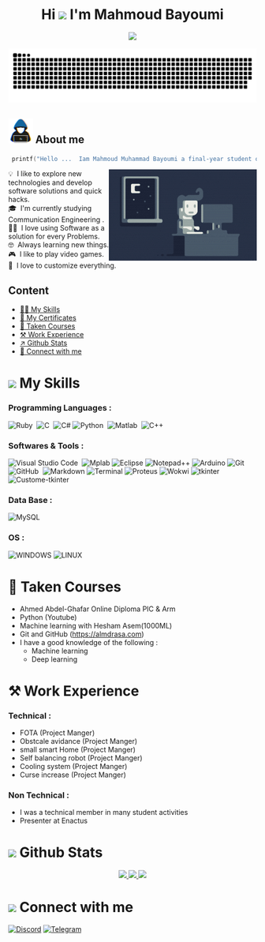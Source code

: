 <h1 align="center">
  Hi
  <img src="https://media.giphy.com/media/hvRJCLFzcasrR4ia7z/giphy.gif" width="28">
  I'm Mahmoud Bayoumi 
</h1>

<!-- Typing SVG by DenverCoder1 - https://github.com/DenverCoder1/readme-typing-svg -->

<p align="center">
  <a href="https://github.com/DenverCoder1/readme-typing-svg"><img src="https://readme-typing-svg.herokuapp.com/?lines=Software%20Engineer;Always%20learning%20new%20things&font=Fira%20Code&center=true&width=440&height=45&color=3DB54A&vCenter=true&size=22"></a>
</p> 

<!-- ![Snake animation](https://github.com/Mahmoudovic26/blob/output/github-contribution-grid-snake.svg) -->
<picture>
  <source media="(prefers-color-scheme: dark)" srcset="https://raw.githubusercontent.com/platane/platane/output/github-contribution-grid-snake-dark.svg">
  <source media="(prefers-color-scheme: light)" srcset="https://raw.githubusercontent.com/platane/platane/output/github-contribution-grid-snake.svg">
  <img alt="github contribution grid snake animation" src="https://raw.githubusercontent.com/platane/platane/output/github-contribution-grid-snake.svg">
</picture>

## <picture><img src = "https://github.com/0xAbdulKhalid/0xAbdulKhalid/raw/main/assets/mdImages/about_me.gif" width = 50px></picture> **About me**

```C
 printf("Hello ...  Iam Mahmoud Muhammad Bayoumi a final-year student of communication engineering. ");
```
<img alt="Night Coding" src="https://raw.githubusercontent.com/AVS1508/AVS1508/master/assets/Night-Coding.gif" align="right"/>

💡 &nbsp;I like to explore new technologies and develop software solutions and quick hacks.\
🎓 &nbsp;I'm currently studying Communication Engineering .\
:technologist: &nbsp;I love using Software as a solution for every Problems.\
:nerd_face: &nbsp;Always learning new things.\
:video_game: &nbsp;I like to play video games.\
:gem: &nbsp;I love to customize everything.

## Content

- [👨‍💻 My Skills](https://github.com/Mahmoudovic26#-my-skills)
- [📄 My Certificates](https://github.com/Mahmoudovic26#--my-certificates--)
- [🥸 Taken Courses](https://github.com/Mahmoudovic26#--taken-courses--)
- [⚒️ Work Experience](https://github.com/Mahmoudovic26#-%EF%B8%8F-work-experience-)
- [↗️ Github Stats ](https://github.com/Mahmoudovic26#-github-stats-)
- [🤝 Connect with me](https://github.com/Mahmoudovic26n#-what-i-want-to-learn-)



<h1><img src = "https://media2.giphy.com/media/QssGEmpkyEOhBCb7e1/giphy.gif?cid=ecf05e47a0n3gi1bfqntqmob8g9aid1oyj2wr3ds3mg700bl&rid=giphy.gif" width ="30"> My Skills</h1> 

### Programming Languages :
![Ruby](https://img.shields.io/badge/-ruby-151A22?style=for-the-badge&logo=ruby)&nbsp;
![C](https://img.shields.io/badge/-C-151A22?style=for-the-badge&logo=C)&nbsp;
![C#](https://img.shields.io/badge/c%23-%23239120.svg?style=for-the-badge&logo=csharp&logoColor=white)
![Python](https://img.shields.io/badge/-Python-151A22?style=for-the-badge&logo=python)&nbsp;
![Matlab](https://img.shields.io/badge/-MATLAB-151A22?style=for-the-badge&logo=MATLAB)&nbsp;
![C++](https://img.shields.io/badge/-C++-151A22?style=for-the-badge&logo=C%2B%2B&logoColor=00599C)&nbsp;


### Softwares & Tools :
![Visual Studio Code](https://img.shields.io/badge/-Visual%20Studio%20Code-151A22?style=for-the-badge&logo=visual-studio-code&logoColor=007ACC)&nbsp;
![Mplab](https://img.shields.io/badge/-Mplab-151A22?style=for-the-badge&logo=Mplab-ide)
![Eclipse](https://img.shields.io/badge/-Eclipse-151A22?style=for-the-badge&logo=eclipse-ide)
![Notepad++](https://img.shields.io/badge/-Notepad++-151A22?style=for-the-badge&logo=Notepad++)
![Arduino](https://img.shields.io/badge/-Arduino-151A22?style=for-the-badge&logo=Arduino) 
![Git](https://img.shields.io/badge/-Git-151A22?style=for-the-badge&logo=git)&nbsp;
![GitHub](https://img.shields.io/badge/-GitHub-151A22?style=for-the-badge&logo=github)&nbsp;
![Markdown](https://img.shields.io/badge/-Markdown-151A22?style=for-the-badge&logo=markdown)
![Terminal](https://img.shields.io/badge/Terminal-151A22?style=for-the-badge&logo=gnu-bash)
![Proteus](https://img.shields.io/badge/Proteus-151A22?style=for-the-badge&logo=proteus)
![Wokwi](https://img.shields.io/badge/Wokwi-151A22?style=for-the-badge&logo=Wokwi)
![tkinter](https://img.shields.io/badge/tkinter-151A22?style=for-the-badge&logo=tkinter)
![Custome-tkinter](https://img.shields.io/badge/Custome-tkinter-151A22?style=for-the-badge&logo=Custome-tkinter)

### Data Base :

![MySQL](https://img.shields.io/badge/mysql-151A22?style=for-the-badge&logo=mysql) 


### OS :
![WINDOWS](https://img.shields.io/badge/Windows-151A22?style=for-the-badge&logo=Windows)
![LINUX](https://img.shields.io/badge/Linux-151A22?style=for-the-badge&logo=linux)


<h1> 🥸 Taken Courses  </h1>

- Ahmed Abdel-Ghafar Online Diploma PIC & Arm
- Python (Youtube)
- Machine learning with Hesham Asem(1000ML)
- Git and GitHub (https://almdrasa.com)
- I have a good knowledge of the following :
  - Machine learning
  - Deep learning 
  
<h1> ⚒️ Work Experience </h1>

### Technical :
- FOTA (Project Manger)
- Obstcale avidance (Project Manger)
- small smart Home (Project Manger)
- Self balancing robot (Project Manger)
- Cooling system (Project Manger)
- Curse increase (Project Manger)


### Non Technical :
- I was a technical member in many student activities
- Presenter at Enactus 


<h1><img src = "https://media.giphy.com/media/iY8CRBdQXODJSCERIr/giphy.gif" width ="35"> Github Stats </h1>

<p align="center">
<a href="https://github.com/Mahmoudovic26">
  <img height="180em" src="https://github-readme-stats-eight-theta.vercel.app/api?username=Mahmoudovic26&theme=gotham&hide_border=true"/>
  <img height="180em" src="https://github-readme-stats-eight-theta.vercel.app/api/top-langs/?username=Mahmoudovic26&layout=compact&langs_count=8&theme=gotham&hide_border=true"/>
    <img height="left" src="https://github-readme-streak-stats.herokuapp.com/?user=Mahmoudovic26&theme=gotham&hide_border=true">

</a>
</p>


<h1> <img src='https://raw.githubusercontent.com/Mahmoudovic26/Mahmoudovic26/main/Assets/handshake.gif' width="80"> Connect with me </h1>

[![Discord](https://img.shields.io/badge/Discord-151A22?style=for-the-badge&logo=Discord)](https://discordapp.com/users/762007980530728971) 
[![Telegram](https://img.shields.io/badge/Telegram-151A22?style=for-the-badge&logo=Telegram)](https://t.me/NEWMAMO) 





